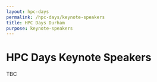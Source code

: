 ```yaml
---
layout: hpc-days
permalink: /hpc-days/keynote-speakers
title: HPC Days Durham
purpose: keynote-speakers
---
```


# HPC Days Keynote Speakers

TBC
